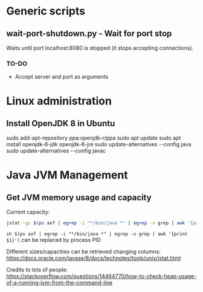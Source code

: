 # Generic scripts

## wait-port-shutdown.py - Wait for port stop
Waits until port localhost:8080 is stopped (it stops accepting connections).

### TO-DO
* Accept server and port as arguments

# Linux administration
## Install OpenJDK 8 in Ubuntu
sudo add-apt-repository ppa:openjdk-r/ppa
sudo apt update
sudo apt install openjdk-8-jdk openjdk-8-jre
sudo update-alternatives --config java
sudo update-alternatives --config javac

# Java JVM Management

## Get JVM memory usage and capacity

Current capacity:

```sh
jstat -gc $(ps axf | egrep -i "*/bin/java *" | egrep -v grep | awk '{print $1}') | tail -n 1 | awk '{split($0,a," "); sum=(a[1]+a[2]+a[5]+a[7])/1024; print sum" MB"}'
```
```sh $(ps axf | egrep -i "*/bin/java *" | egrep -v grep | awk '{print $1}')``` can be replaced by process PID

Different sizes/capacities can be retrieved changing columns: https://docs.oracle.com/javase/8/docs/technotes/tools/unix/jstat.html

Credits to lots of people: https://stackoverflow.com/questions/14464770/how-to-check-heap-usage-of-a-running-jvm-from-the-command-line


